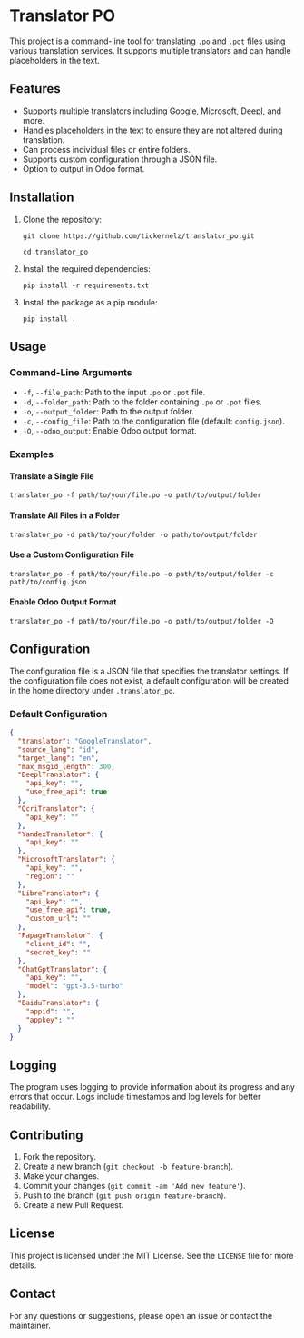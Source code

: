Translator PO
=============

This project is a command-line tool for translating `.po` and `.pot` files using various translation services. It
supports multiple translators and can handle placeholders in the text.

Features
--------

- Supports multiple translators including Google, Microsoft, Deepl, and more.
- Handles placeholders in the text to ensure they are not altered during translation.
- Can process individual files or entire folders.
- Supports custom configuration through a JSON file.
- Option to output in Odoo format.

Installation
------------

1. Clone the repository:

   ```console
   git clone https://github.com/tickernelz/translator_po.git
   ```
   ```console
   cd translator_po
   ```

2. Install the required dependencies:

   ```console
   pip install -r requirements.txt
   ```

3. Install the package as a pip module:

   ```console
   pip install .
   ```

Usage
-----

### Command-Line Arguments

- `-f`, `--file_path`: Path to the input `.po` or `.pot` file.
- `-d`, `--folder_path`: Path to the folder containing `.po` or `.pot` files.
- `-o`, `--output_folder`: Path to the output folder.
- `-c`, `--config_file`: Path to the configuration file (default: `config.json`).
- `-O`, `--odoo_output`: Enable Odoo output format.

### Examples

#### Translate a Single File

```console
translator_po -f path/to/your/file.po -o path/to/output/folder
```

#### Translate All Files in a Folder

```console
translator_po -d path/to/your/folder -o path/to/output/folder
```

#### Use a Custom Configuration File

```console
translator_po -f path/to/your/file.po -o path/to/output/folder -c path/to/config.json
```

#### Enable Odoo Output Format

```console
translator_po -f path/to/your/file.po -o path/to/output/folder -O
```

Configuration
-------------

The configuration file is a JSON file that specifies the translator settings. If the configuration file does not exist,
a default configuration will be created in the home directory under `.translator_po`.

### Default Configuration

```json
{
  "translator": "GoogleTranslator",
  "source_lang": "id",
  "target_lang": "en",
  "max_msgid_length": 300,
  "DeeplTranslator": {
    "api_key": "",
    "use_free_api": true
  },
  "QcriTranslator": {
    "api_key": ""
  },
  "YandexTranslator": {
    "api_key": ""
  },
  "MicrosoftTranslator": {
    "api_key": "",
    "region": ""
  },
  "LibreTranslator": {
    "api_key": "",
    "use_free_api": true,
    "custom_url": ""
  },
  "PapagoTranslator": {
    "client_id": "",
    "secret_key": ""
  },
  "ChatGptTranslator": {
    "api_key": "",
    "model": "gpt-3.5-turbo"
  },
  "BaiduTranslator": {
    "appid": "",
    "appkey": ""
  }
}
```

Logging
-------

The program uses logging to provide information about its progress and any errors that occur. Logs include timestamps
and log levels for better readability.

Contributing
------------

1. Fork the repository.
2. Create a new branch (`git checkout -b feature-branch`).
3. Make your changes.
4. Commit your changes (`git commit -am 'Add new feature'`).
5. Push to the branch (`git push origin feature-branch`).
6. Create a new Pull Request.

License
-------

This project is licensed under the MIT License. See the `LICENSE` file for more details.

Contact
-------

For any questions or suggestions, please open an issue or contact the maintainer.